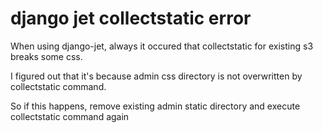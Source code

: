 # django jet collectstatic error

When using django-jet, always it occured that collectstatic for existing s3 breaks some css.

I figured out that it's because admin css directory is not overwritten by collectstatic command.

So if this happens, remove existing admin static directory and execute collectstatic command again
